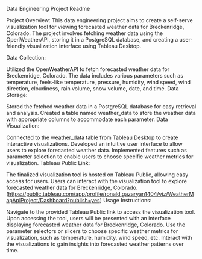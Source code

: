 Data Engineering Project Readme

Project Overview:
This data engineering project aims to create a self-serve visualization tool for viewing forecasted weather data for Breckenridge, Colorado. The project involves fetching weather data using the OpenWeatherAPI, storing it in a PostgreSQL database, and creating a user-friendly visualization interface using Tableau Desktop.

Data Collection:

Utilized the OpenWeatherAPI to fetch forecasted weather data for Breckenridge, Colorado.
The data includes various parameters such as temperature, feels-like temperature, pressure, humidity, wind speed, wind direction, cloudiness, rain volume, snow volume, date, and time.
Data Storage:

Stored the fetched weather data in a PostgreSQL database for easy retrieval and analysis.
Created a table named weather_data to store the weather data with appropriate columns to accommodate each parameter.
Data Visualization:

Connected to the weather_data table from Tableau Desktop to create interactive visualizations.
Developed an intuitive user interface to allow users to explore forecasted weather data.
Implemented features such as parameter selection to enable users to choose specific weather metrics for visualization.
Tableau Public Link:

The finalized visualization tool is hosted on Tableau Public, allowing easy access for users.
Users can interact with the visualization tool to explore forecasted weather data for Breckenridge, Colorado.
(https://public.tableau.com/app/profile/ronald.gazaryan1404/viz/WeatherMapApiProject/Dashboard?publish=yes)
Usage Instructions:

Navigate to the provided Tableau Public link to access the visualization tool.
Upon accessing the tool, users will be presented with an interface displaying forecasted weather data for Breckenridge, Colorado.
Use the parameter selectors or slicers to choose specific weather metrics for visualization, such as temperature, humidity, wind speed, etc.
Interact with the visualizations to gain insights into forecasted weather patterns over time.
